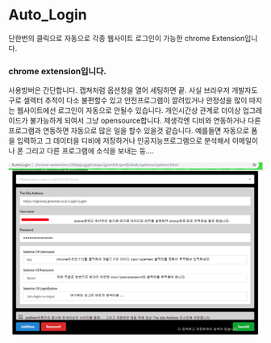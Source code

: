 # Auto_Login
 단한번의 클릭으로 자동으로 각종 웹사이트 로그인이 가능한 chrome Extension입니다. 

### chrome extension입니다.  
사용방버은 간단합니다. 캡쳐처럼 옵션창을 열어 세팅하면 끝. 
사실 브라우저 개발자도구로 셀렉터 추적이 다소 불편할수 있고 안전프로그램이 깔려있거나 안정성을 많이 따지는 웹사이트에선 로그인이 자동으로 안될수 있습니다.
개인시간상 관계로 더이상 업그레이드가 불가능하게 되여서 그냥 opensource합니다.
제생각엔 디비와 연동하거나 다른 프로그램과 연동하면 자동으로 많은 일을 할수 있을것 같습니다. 예를들면 자동으로 폼을 입력하고 그 데이터을 디비에 저장하거나 인공지능프로그램으로 분석해서 이메일이나 폰 그리고 다른 프로그램에 소식을 보내는 둥....

<img src='설명.png'>

